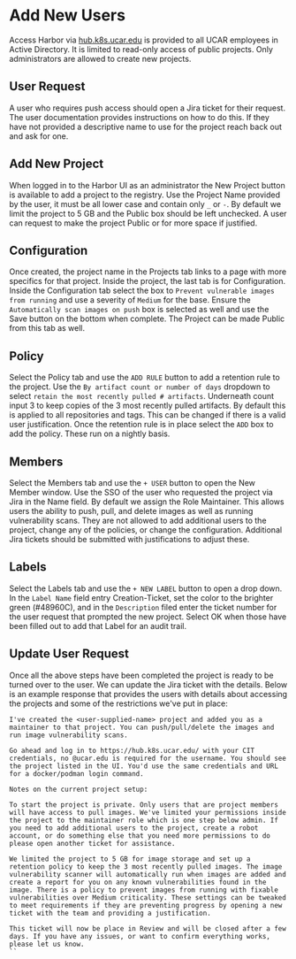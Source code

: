 # Add New Users

Access Harbor via [hub.k8s.ucar.edu](https://hub.k8s.ucar.edu) is provided to all UCAR employees in Active Directory. It is limited to read-only access of public projects. Only administrators are allowed to create new projects. 

## User Request

A user who requires push access should open a Jira ticket for their request. The user documentation provides instructions on how to do this. If they have not provided a descriptive name to use for the project reach back out and ask for one.

## Add New Project

When logged in to the Harbor UI as an administrator the New Project button is available to add a project to the registry. Use the Project Name provided by the user, it must be all lower case and contain only `_` or `-`. By default we limit the project to 5 GB and the Public box should be left unchecked. A user can request to make the project Public or for more space if justified. 

## Configuration

Once created, the project name in the Projects tab links to a page with more specifics for that project. Inside the project, the last tab is for Configuration. Inside the Configuration tab select the box to `Prevent vulnerable images from running` and use a severity of `Medium` for the base. Ensure the `Automatically scan images on push` box is selected as well and use the Save button on the bottom when complete. The Project can be made Public from this tab as well.

## Policy

Select the Policy tab and use the `ADD RULE` button to add a retention rule to the project. Use the `By artifact count or number of days` dropdown to select `retain the most recently pulled # artifacts`. Underneath count input 3 to keep copies of the 3 most recently pulled artifacts. By default this is applied to all repositories and tags. This can be changed if there is a valid user justification. Once the retention rule is in place select the `ADD` box to add the policy. These run on a nightly basis. 

## Members

Select the Members tab and use the `+ USER` button to open the New Member window. Use the SSO of the user who requested the project via Jira in the Name field. By default we assign the Role Maintainer. This allows users the ability to push, pull, and delete images as well as running vulnerability scans. They are not allowed to add additional users to the project, change any of the policies, or change the configuration. Additional Jira tickets should be submitted with justifications to adjust these. 

## Labels

Select the Labels tab and use the `+ NEW LABEL` button to open a drop down. In the `Label Name` field entry Creation-Ticket, set the color to the brighter green (#48960C), and in the `Description` filed enter the ticket number for the user request that prompted the new project. Select OK when those have been filled out to add that Label for an audit trail.   

## Update User Request

Once all the above steps have been completed the project is ready to be turned over to the user. We can update the Jira ticket with the details. Below is an example response that provides the users with details about accessing the projects and some of the restrictions we've put in place:

```
I've created the <user-supplied-name> project and added you as a maintainer to that project. You can push/pull/delete the images and run image vulnerability scans.

Go ahead and log in to https://hub.k8s.ucar.edu/ with your CIT credentials, no @ucar.edu is required for the username. You should see the project listed in the UI. You'd use the same credentials and URL for a docker/podman login command. 

Notes on the current project setup:

To start the project is private. Only users that are project members will have access to pull images. We've limited your permissions inside the project to the maintainer role which is one step below admin. If you need to add additional users to the project, create a robot account, or do something else that you need more permissions to do please open another ticket for assistance. 

We limited the project to 5 GB for image storage and set up a retention policy to keep the 3 most recently pulled images. The image vulnerability scanner will automatically run when images are added and create a report for you on any known vulnerabilities found in the image. There is a policy to prevent images from running with fixable vulnerabilities over Medium criticality. These settings can be tweaked to meet requirements if they are preventing progress by opening a new ticket with the team and providing a justification.  

This ticket will now be place in Review and will be closed after a few days. If you have any issues, or want to confirm everything works, please let us know. 
``

